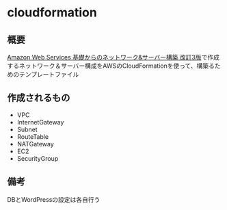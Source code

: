 # cloudformation
## 概要
[Amazon Web Services 基礎からのネットワーク&サーバー構築 改訂3版](https://www.amazon.co.jp/Amazon-Services-E5-9F-BA-E7-A4-8E-E3-81-8B-E3-82-89-E3-81-AE-E3-83-8D-E3-83-83-E3-83-88-E3-83-AF-E/dp/4296105442/ref=dp_ob_title_bk)で作成するネットワーク＆サーバー構成をAWSのCloudFormationを使って、構築るためのテンプレートファイル

## 作成されるもの
- VPC
- InternetGateway
- Subnet
- RouteTable
- NATGateway
- EC2
- SecurityGroup

## 備考
DBとWordPressの設定は各自行う
